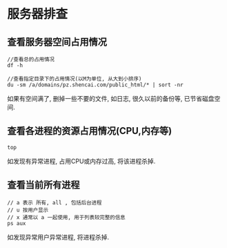 # 服务器排查

## 查看服务器空间占用情况

```
//查看总的占用情况
df -h

//查看指定目录下的占用情况(以M为单位, 从大到小排序)
du -sm /a/domains/pz.shencai.com/public_html/* | sort -nr
```
如果有空间满了, 删掉一些不要的文件, 如日志, 很久以前的备份等, 已节省磁盘空间.

## 查看各进程的资源占用情况(CPU,内存等)

```
top
```
如发现有异常进程, 占用CPU或内存过高, 将该进程杀掉.

## 查看当前所有进程
```
// a 表示 所有, all , 包括后台进程
// u 按用户显示
// x 通常以 a 一起使用, 用于列表较完整的信息
ps aux
```
如发现异常用户异常进程, 将进程杀掉.